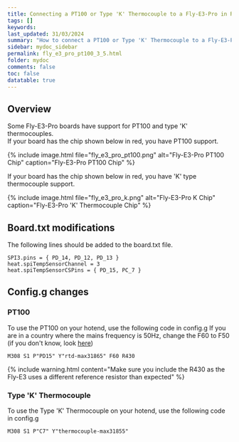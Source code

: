 ```yaml
---
title: Connecting a PT100 or Type 'K' Thermocouple to a Fly-E3-Pro in RRF 3.5.0 Onwards
tags: []
keywords: 
last_updated: 31/03/2024
summary: "How to connect a PT100 or Type 'K' Thermocouple to a Fly-E3-Pro"
sidebar: mydoc_sidebar
permalink: fly_e3_pro_pt100_3_5.html
folder: mydoc
comments: false
toc: false
datatable: true
---
```


## Overview

Some Fly-E3-Pro boards have support for PT100 and type 'K' thermocouples.  
If your board has the chip shown below in red, you have PT100 support.  

{% include image.html file="fly_e3_pro_pt100.png" alt="Fly-E3-Pro PT100 Chip" caption="Fly-E3-Pro PT100 Chip" %}  

If your board has the chip shown below in red, you have 'K' type thermocouple support.  

{% include image.html file="fly_e3_pro_k.png" alt="Fly-E3-Pro K Chip" caption="Fly-E3-Pro 'K' Thermocouple Chip" %}

## Board.txt modifications

The following lines should be added to the board.txt file.

```text
SPI3.pins = { PD_14, PD_12, PD_13 }
heat.spiTempSensorChannel = 3
heat.spiTempSensorCSPins = { PD_15, PC_7 }
```

## Config.g changes

### PT100

To use the PT100 on your hotend, use the following code in config.g
If you are in a country where the mains frequency is 50Hz, change the F60 to F50 (if you don't know, look [here](https://www.oaktreeproducts.com/img/product/description/List%20of%20Worldwide%20AC%20Voltages.pdf))

```text
M308 S1 P"PD15" Y"rtd-max31865" F60 R430
```

{% include warning.html content="Make sure you include the R430 as the Fly-E3 uses a different reference resistor than expected" %}

### Type 'K' Thermocouple

To use the Type 'K' Thermocouple on your hotend, use the following code in config.g

```text
M308 S1 P"C7" Y"thermocouple-max31855"
```
